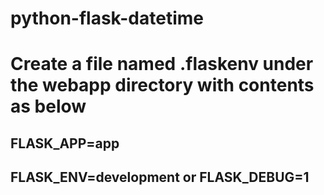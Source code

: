 # python-flask-datetime

# Create a file named .flaskenv under the webapp directory with contents as below 
## FLASK_APP=app
## FLASK_ENV=development or FLASK_DEBUG=1
